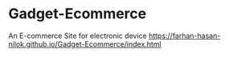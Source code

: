 # Gadget-Ecommerce
An E-commerce Site for electronic device 
 https://farhan-hasan-nilok.github.io/Gadget-Ecommerce/index.html
